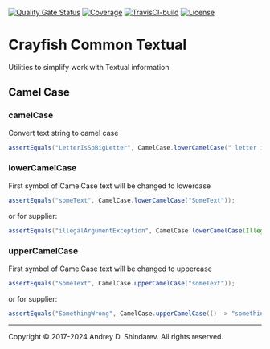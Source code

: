 [![Quality Gate Status](https://sonarcloud.io/api/project_badges/measure?project=sftwnd_crayfish_common_textual&metric=alert_status)](https://sonarcloud.io/summary/new_code?id=sftwnd_crayfish_common_textual) [![Coverage](https://sonarcloud.io/api/project_badges/measure?project=sftwnd_crayfish_common_textual&metric=coverage)](https://sonarcloud.io/summary/new_code?id=sftwnd_crayfish_common_textual) [![TravisCI-build](https://app.travis-ci.com/sftwnd/crayfish-common-textual.svg?branch=master)](https://app.travis-ci.com/github/sftwnd/crayfish-common-textual/logscans) [![License](https://img.shields.io/github/license/sftwnd/crayfish-common-textual)](https://github.com/sftwnd/crayfish-common-textual/blob/master/LICENSE)
# Crayfish Common Textual

Utilities to simplify work with Textual information

## Camel Case

### camelCase

Convert text string to camel case

```java
assertEquals("LetterIsSoBigLetter", CamelCase.lowerCamelCase(" letter isSo Big letter  "));
```

### lowerCamelCase

First symbol of CamelCase text will be changed to lowercase

```java
assertEquals("someText", CamelCase.lowerCamelCase("SomeText"));
```

or for supplier:

```java
assertEquals("illegalArgumentException", CamelCase.lowerCamelCase(IllegalArgumentException.class::getSimpleName));
```

### upperCamelCase

First symbol of CamelCase text will be changed to uppercase

```java
assertEquals("SomeText", CamelCase.upperCamelCase("someText"));
```
or for supplier:

```java
assertEquals("SomethingWrong", CamelCase.upperCamelCase(() -> "somethingWrong"));
```

---
Copyright © 2017-2024 Andrey D. Shindarev. All rights reserved.
